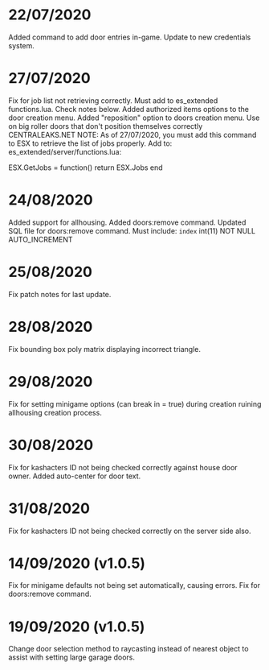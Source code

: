 # 22/07/2020
Added command to add door entries in-game.
Update to new credentials system.

# 27/07/2020
Fix for job list not retrieving correctly. Must add to es_extended functions.lua. Check notes below.
Added authorized items options to the door creation menu.
Added "reposition" option to doors creation menu. Use on big roller doors that don't position themselves correctly CENTRALEAKS.NET
NOTE: As of 27/07/2020, you must add this command to ESX to retrieve the list of jobs properly.
Add to: es_extended/server/functions.lua:

  ESX.GetJobs = function()
    return ESX.Jobs
  end

# 24/08/2020
Added support for allhousing.
Added doors:remove command.
Updated SQL file for doors:remove command. Must include:
  `index` int(11) NOT NULL AUTO_INCREMENT

# 25/08/2020
Fix patch notes for last update.

# 28/08/2020
Fix bounding box poly matrix displaying incorrect triangle.

# 29/08/2020
Fix for setting minigame options (can break in = true) during creation ruining allhousing creation process.

# 30/08/2020
Fix for kashacters ID not being checked correctly against house door owner.
Added auto-center for door text.

# 31/08/2020
Fix for kashacters ID not being checked correctly on the server side also.

# 14/09/2020 (v1.0.5)
Fix for minigame defaults not being set automatically, causing errors.
Fix for doors:remove command.

# 19/09/2020 (v1.0.5)
Change door selection method to raycasting instead of nearest object to assist with setting large garage doors.